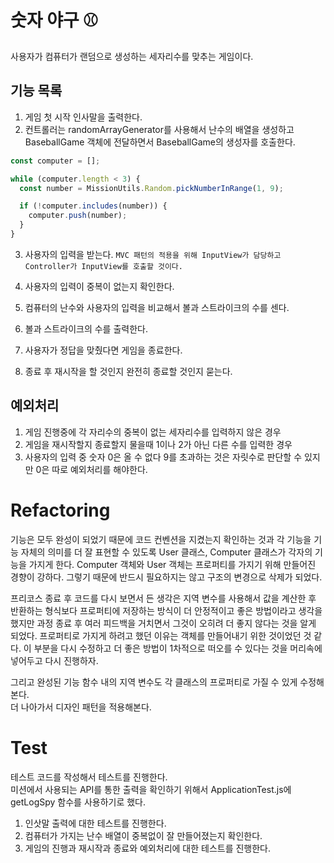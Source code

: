 # 숫자 야구 ⚾

사용자가 컴퓨터가 랜덤으로 생성하는 세자리수를 맞추는 게임이다.

## 기능 목록

1. 게임 첫 시작 인사말을 출력한다.
2. 컨트롤러는 randomArrayGenerator를 사용해서 난수의 배열을 생성하고 BaseballGame 객체에 전달하면서 BaseballGame의 생성자를 호출한다.

```javascript
const computer = [];

while (computer.length < 3) {
  const number = MissionUtils.Random.pickNumberInRange(1, 9);

  if (!computer.includes(number)) {
    computer.push(number);
  }
}
```

3. 사용자의 입력을 받는다. `MVC 패턴의 적용을 위해 InputView가 담당하고 Controller가 InputView를 호출할 것이다.`

4. 사용자의 입력이 중복이 없는지 확인한다.
5. 컴퓨터의 난수와 사용자의 입력을 비교해서 볼과 스트라이크의 수를 센다.
6. 볼과 스트라이크의 수를 출력한다.
7. 사용자가 정답을 맞췄다면 게임을 종료한다.
8. 종료 후 재시작을 할 것인지 완전히 종료할 것인지 묻는다.

## 예외처리

1. 게임 진행중에 각 자리수의 중복이 없는 세자리수를 입력하지 않은 경우
2. 게임을 재시작할지 종료할지 물을때 1이나 2가 아닌 다른 수를 입력한 경우
3. 사용자의 입력 중 숫자 0은 올 수 없다 9를 초과하는 것은 자릿수로 판단할 수 있지만 0은 따로 예외처리를 해야한다.

# Refactoring

기능은 모두 완성이 되었기 때문에 코드 컨벤션을 지켰는지 확인하는 것과 각 기능을 기능 자체의 의미를 더 잘 표현할 수 있도록 User 클래스, Computer 클래스가 각자의 기능을 가지게 한다.
Computer 객체와 User 객체는 프로퍼티를 가지기 위해 만들어진 경향이 강하다. 그렇기 때문에 반드시 필요하지는 않고 구조의 변경으로 삭제가 되었다.

프리코스 종료 후 코드를 다시 보면서 든 생각은 지역 변수를 사용해서 값을 계산한 후 반환하는 형식보다 프로퍼티에 저장하는 방식이 더 안정적이고 좋은 방법이라고 생각을 했지만 과정 종료 후 여러 피드백을 거치면서 그것이 오히려 더 좋지 않다는 것을 알게 되었다. 프로퍼티로 가지게 하려고 했던 이유는 객체를 만들어내기 위한 것이었던 것 같다. 이 부분을 다시 수정하고 더 좋은 방법이 1차적으로 떠오를 수 있다는 것을 머리속에 넣어두고 다시 진행하자.

그리고 완성된 기능 함수 내의 지역 변수도 각 클래스의 프로퍼티로 가질 수 있게 수정해본다.  
더 나아가서 디자인 패턴을 적용해본다.

# Test

테스트 코드를 작성해서 테스트를 진행한다.  
미션에서 사용되는 API를 통한 출력을 확인하기 위해서 ApplicationTest.js에 getLogSpy 함수를 사용하기로 했다.

1. 인삿말 출력에 대한 테스트를 진행한다.
2. 컴퓨터가 가지는 난수 배열이 중복없이 잘 만들어졌는지 확인한다.
3. 게임의 진행과 재시작과 종료와 예외처리에 대한 테스트를 진행한다.
